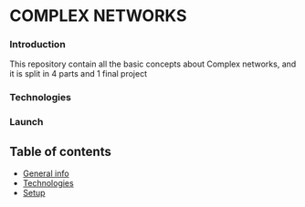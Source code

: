 # COMPLEX NETWORKS


### Introduction
This repository contain all the basic concepts about Complex networks, and it is split in 4 parts and 1 final project
### Technologies
### Launch
## Table of contents
* [General info](#general-info)
* [Technologies](#technologies)
* [Setup](#setup)


